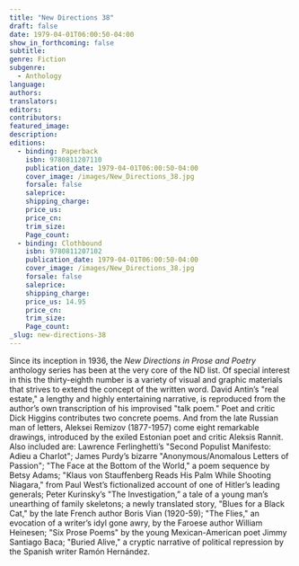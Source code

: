 ```yaml
---
title: "New Directions 38"
draft: false
date: 1979-04-01T06:00:50-04:00
show_in_forthcoming: false
subtitle:
genre: Fiction
subgenre:
  - Anthology
language:
authors:
translators:
editors:
contributors:
featured_image:
description:
editions:
  - binding: Paperback
    isbn: 9780811207110
    publication_date: 1979-04-01T06:00:50-04:00
    cover_image: /images/New_Directions_38.jpg
    forsale: false
    saleprice:
    shipping_charge:
    price_us:
    price_cn:
    trim_size:
    Page_count:
  - binding: Clothbound
    isbn: 9780811207102
    publication_date: 1979-04-01T06:00:50-04:00
    cover_image: /images/New_Directions_38.jpg
    forsale: false
    saleprice:
    shipping_charge:
    price_us: 14.95
    price_cn:
    trim_size:
    Page_count:
_slug: new-directions-38
---
```


Since its inception in 1936, the _New Directions in Prose and Poetry_ anthology series has been at the very core of the ND list. Of special interest in this the thirty-eighth number is a variety of visual and graphic materials that strives to extend the concept of the written word. David Antin’s "real estate," a lengthy and highly entertaining narrative, is reproduced from the author’s own transcription of his improvised "talk poem." Poet and critic Dick Higgins contributes two concrete poems. And from the late Russian man of letters, Aleksei Remizov (1877-1957) come eight remarkable drawings, introduced by the exiled Estonian poet and critic Aleksis Rannit. Also included are: Lawrence Ferlinghetti’s "Second Populist Manifesto: Adieu a CharIot"; James Purdy’s bizarre "Anonymous/Anomalous Letters of Passion"; "The Face at the Bottom of the World," a poem sequence by Betsy Adams; "Klaus von Stauffenberg Reads His Palm While Shooting Niagara," from Paul West’s fictionalized account of one of Hitler’s leading generals; Peter Kurinsky’s "The Investigation,” a tale of a young man’s unearthing of family skeletons; a newly translated story, "Blues for a Black Cat," by the late French author Boris Vian (1920-59); "The Flies," an evocation of a writer’s idyl gone awry, by the Faroese author William Heinesen; "Six Prose Poems" by the young Mexican-American poet Jimmy Santiago Baca; "Buried Alive," a cryptic narrative of political repression by the Spanish writer Ramón Hernández.

